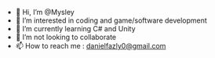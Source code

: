- 👋 Hi, I’m @Mysley
- 👀 I’m interested in coding and game/software development
- 🌱 I’m currently learning C# and Unity
- 💞️ I’m not looking to collaborate
- 📫 How to reach me : danielfazly0@gmail.com

<!---
Mysley/Mysley is a ✨ special ✨ repository because its `README.md` (this file) appears on your GitHub profile.
You can click the Preview link to take a look at your changes.
--->
